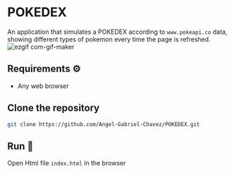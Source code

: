 # POKEDEX
An application that simulates a POKEDEX according to `www.pokeapi.co` data, showing different types of pokemon every time the page is refreshed.
![ezgif com-gif-maker](https://user-images.githubusercontent.com/58778570/179639190-69d0233a-cbcf-4a43-8a52-a551c9260918.gif)

## Requirements ⚙️
- Any web browser

## Clone the repository
```bash
git clone https://github.com/Angel-Gabriel-Chavez/POKEDEX.git
```
## Run 🏁
Open Html file `index.html` in the browser
